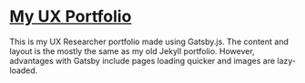 # [My UX Portfolio](https://mdboticano.github.io/ux-portfolio)

This is my UX Researcher portfolio made using Gatsby.js. The content and layout is the mostly the same as my old Jekyll portfolio. However, advantages with Gatsby include pages loading quicker and images are lazy-loaded. 
